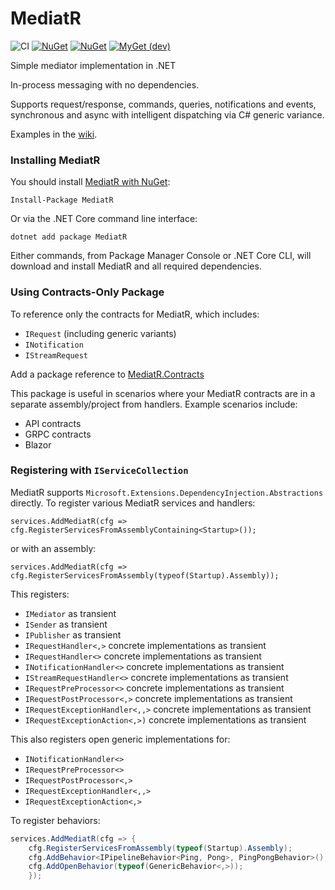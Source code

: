 MediatR
=======

![CI](https://github.com/jbogard/MediatR/workflows/CI/badge.svg)
[![NuGet](https://img.shields.io/nuget/dt/mediatr.svg)](https://www.nuget.org/packages/mediatr) 
[![NuGet](https://img.shields.io/nuget/vpre/mediatr.svg)](https://www.nuget.org/packages/mediatr)
[![MyGet (dev)](https://img.shields.io/myget/mediatr-ci/v/MediatR.svg)](https://myget.org/gallery/mediatr-ci)

Simple mediator implementation in .NET

In-process messaging with no dependencies.

Supports request/response, commands, queries, notifications and events, synchronous and async with intelligent dispatching via C# generic variance.

Examples in the [wiki](https://github.com/jbogard/MediatR/wiki).

### Installing MediatR

You should install [MediatR with NuGet](https://www.nuget.org/packages/MediatR):

    Install-Package MediatR
    
Or via the .NET Core command line interface:

    dotnet add package MediatR

Either commands, from Package Manager Console or .NET Core CLI, will download and install MediatR and all required dependencies.

### Using Contracts-Only Package

To reference only the contracts for MediatR, which includes:

- `IRequest` (including generic variants)
- `INotification`
- `IStreamRequest`

Add a package reference to [MediatR.Contracts](https://www.nuget.org/packages/MediatR.Contracts)

This package is useful in scenarios where your MediatR contracts are in a separate assembly/project from handlers. Example scenarios include:
- API contracts
- GRPC contracts
- Blazor

### Registering with `IServiceCollection`

MediatR supports `Microsoft.Extensions.DependencyInjection.Abstractions` directly. To register various MediatR services and handlers:

```
services.AddMediatR(cfg => cfg.RegisterServicesFromAssemblyContaining<Startup>());
```

or with an assembly:

```
services.AddMediatR(cfg => cfg.RegisterServicesFromAssembly(typeof(Startup).Assembly));
```

This registers:

- `IMediator` as transient
- `ISender` as transient
- `IPublisher` as transient
- `IRequestHandler<,>` concrete implementations as transient
- `IRequestHandler<>` concrete implementations as transient
- `INotificationHandler<>` concrete implementations as transient
- `IStreamRequestHandler<>` concrete implementations as transient
- `IRequestPreProcessor<>` concrete implementations as transient
- `IRequestPostProcessor<,>` concrete implementations as transient
- `IRequestExceptionHandler<,,>` concrete implementations as transient
- `IRequestExceptionAction<,>)` concrete implementations as transient

This also registers open generic implementations for:

- `INotificationHandler<>`
- `IRequestPreProcessor<>`
- `IRequestPostProcessor<,>`
- `IRequestExceptionHandler<,,>`
- `IRequestExceptionAction<,>`

To register behaviors:

```csharp
services.AddMediatR(cfg => {
    cfg.RegisterServicesFromAssembly(typeof(Startup).Assembly);
    cfg.AddBehavior<IPipelineBehavior<Ping, Pong>, PingPongBehavior>();
    cfg.AddOpenBehavior(typeof(GenericBehavior<,>));
    });
```
